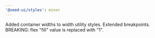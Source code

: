 ```yaml
---
'@seed-ui/styles': minor
---
```


Added container widths to width utility styles. Extended breakpoints. BREAKING: flex "fill" value is replaced with "1".
